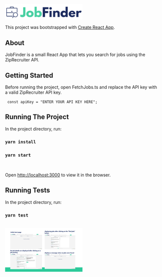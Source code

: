 <img src="images/JobFinder.png" width="50%">

This project was bootstrapped with [Create React App](https://github.com/facebook/create-react-app).

## About

JobFinder is a small React App that lets you search for jobs using the ZipRecruiter API.

## Getting Started

Before running the project, open FetchJobs.ts and replace the API key with a valid ZipRecruiter API key.

```
 const apiKey = "ENTER YOUR API KEY HERE";
```

## Running The Project

In the project directory, run:

### `yarn install`

### `yarn start`

<br />

Open [http://localhost:3000](http://localhost:3000) to view it in the browser.

## Running Tests

In the project directory, run:

### `yarn test`

<br />
<img src="images/JobFinderScreens.png" width="50%">
